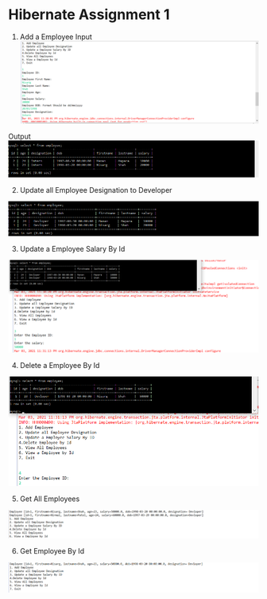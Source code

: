 # Hibernate Assignment 1

1. Add a Employee
Input
![1st Answer](./Screenshots/1Input.png)

Output
![1st Answer](./Screenshots/1output.png)

2. Update all Employee Designation to Developer

![2nd Answer](./Screenshots/2.png)

3. Update a Employee Salary By Id

![3rd Answer](./Screenshots/3.png)

4. Delete a Employee By Id

![4th Answer](./Screenshots/4.png)

5. Get All Employees

![5th Answer](./Screenshots/5.png)

6. Get Employee By Id

![6th Answer](./Screenshots/6.png)
